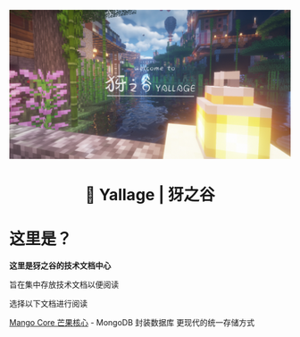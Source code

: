 ![Welcome to Yallage](resources/welcome-to-yallage.png)

<h1 align="center">🦌 Yallage | 犽之谷</h1>

# 这里是？

**这里是犽之谷的技术文档中心**

旨在集中存放技术文档以便阅读

选择以下文档进行阅读

[Mango Core 芒果核心](mango-core.md) - MongoDB 封装数据库 更现代的统一存储方式
